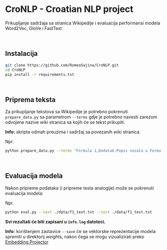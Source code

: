 # CroNLP - Croatian NLP project
Prikupljanje sadržaja sa stranica Wikipedije i evaluacija performansi modela Word2Vec, GloVe i FastText.

<br>

## Instalacija

```bash
git clone https://github.com/RomeoSajina/CroNLP.git
cd CroNLP
pip install -r requirements.txt
```

<br>

## Priprema teksta
Za prikupljanje tekstova sa Wikipedije je potrebno pokrenuti `prepare_data.py` sa parametrom `--terms` gdje je potrebno navesti zarezom odvojene nazive wiki stranica sa kojih će se tekst prikupiti.

**Info:** skripta odmah preuzima i sadržaj sa povezanih wiki stranica.


Npr.
```bash
python prepare_data.py --terms "Formula 1,Dodatak:Popis vozača u Formuli 1" --lang hr --output ./data/output.txt
```

<br>

## Evaluacija modela
Nakon pripreme podataka (i pripreme testa analogije) može se pokrenuti evaluacija modela:


Npr.
```bash
python eval.py --text ./data/f1_text.txt --test ./data/f1_test.txt
```

**Svi rezultati će biti zapisani u `info.log` datoteci.**

**Info:** korištenjem zastavice `--save` će se vektorske reprezentacije modela spremiti u direktorij *weights*, nakon čega se mogu vizualizirati preko [Embedding Projector](http://projector.tensorflow.org/)
